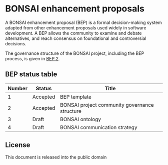 # BONSAI enhancement proposals

A BONSAI enhancement proposal (BEP) is a formal decision-making system adapted from other enhancement proposals used widely in software development. A BEP allows the community to examine and debate alternatives, and reach consensus on foundational and controversial decisions.

The governance structure of the BONSAI project, including the BEP process, is given in [BEP 2](https://github.com/BONSAMURAIS/enhancements/blob/master/beps/0002-bonsai-project-community-governance-structure.md).

## BEP status table

| Number | Status | Title |
| ------ | ------ | ----- |
| 1 | Accepted | BEP template |
| 2 | Accepted | BONSAI project community governance structure |
| 3 | Draft | BONSAI ontology |
| 4 | Draft | BONSAI communication strategy |

## License

This document is released into the public domain
